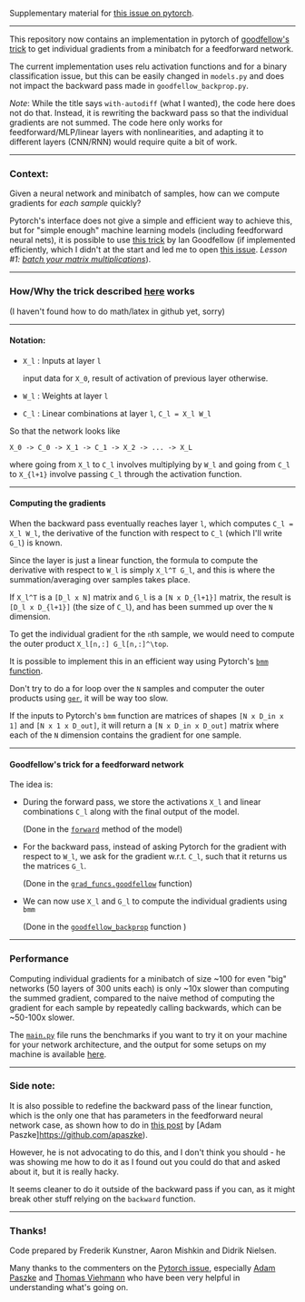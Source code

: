 Supplementary material for [this issue on pytorch](https://github.com/pytorch/pytorch/issues/7786).

---

This repository now contains an implementation in pytorch of [goodfellow's trick](https://arxiv.org/pdf/1510.01799.pdf) to get individual gradients from a minibatch for a feedforward network.

The current implementation uses relu activation functions and for a binary classification issue, but this can be easily changed in `models.py` and does not impact the backward pass made in `goodfellow_backprop.py`.

*Note*: While the title says `with-autodiff` (what I wanted), the code here does not do that.
Instead, it is rewriting the backward pass so that the individual gradients are not summed.
The code here only works for feedforward/MLP/linear layers with nonlinearities, and adapting it to different layers (CNN/RNN) would require quite a bit of work.

---

### Context:

Given a neural network and minibatch of samples, how can we compute gradients for _each sample_ quickly?

Pytorch's interface does not give a simple and efficient way to achieve this, but for "simple enough" machine learning models (including feedforward neural nets), it is possible to use [this trick](https://arxiv.org/pdf/1510.01799.pdf) by Ian Goodfellow (if implemented efficiently, which I didn't at the start and led me to open [this issue](). _Lesson #1: [batch your matrix multiplications](https://pytorch.org/docs/master/torch.html#torch.bmm)_).

---

### How/Why the trick described [here](https://arxiv.org/pdf/1510.01799.pdf) works

(I haven't found how to do math/latex in github yet, sorry)

---

#### Notation:

* `X_l` : Inputs at layer `l`

  input data for `X_0`, result of activation of previous layer otherwise.

* `W_l` : Weights at layer `l`

* `C_l` : Linear combinations at layer `l`,  `C_l = X_l W_l`


So that the network looks like

    X_0 -> C_0 -> X_1 -> C_1 -> X_2 -> ... -> X_L

where going from `X_l` to `C_l` involves multiplying by `W_l` and going from `C_l` to `X_{l+1}` involve passing `C_l` through the activation function.

---

#### Computing the gradients

When the backward pass eventually reaches layer `l`, which computes `C_l = X_l W_l`, the derivative of the function with respect to `C_l` (which I'll write `G_l`) is known.

Since the layer is just a linear function, the formula to compute the derivative with respect to `W_l` is simply `X_l^T G_l`, and this is where the summation/averaging over samples takes place.

If `X_l^T` is a `[D_l x N]` matrix and `G_l` is a `[N x D_{l+1}]` matrix, the result is `[D_l x D_{l+1}]` (the size of `C_l`), and has been summed up over the `N` dimension.

To get the individual gradient for the `n`th sample, we would need to compute the outer product `X_l[n,:] G_l[n,:]^\top`.

It is possible to implement this in an efficient way using Pytorch's [`bmm` function](https://pytorch.org/docs/master/torch.html#torch.bmm). 

Don't try to do a for loop over the `N` samples and computer the outer products using [`ger`](https://pytorch.org/docs/master/torch.html#torch.ger), it will be way too slow. 

If the inputs to Pytorch's `bmm` function are matrices of shapes `[N x D_in x 1]` and `[N x 1 x D_out]`, it will return a `[N x D_in x D_out]` matrix where each of the `N` dimension contains the gradient for one sample.

---

#### Goodfellow's trick for a feedforward network

The idea is:
* During the forward pass, we store the activations `X_l` and linear combinations `C_l` along with the final output of the model.
  
  (Done in the [`forward`](https://github.com/fKunstner/fast-individual-gradients-with-autodiff/blob/master/pytorch/models.py#L23) method of the model)
  
* For the backward pass, instead of asking Pytorch for the gradient with respect to `W_l`, we ask for the gradient w.r.t. `C_l`, such that it returns us the matrices `G_l`. 

  (Done in the [`grad_funcs.goodfellow`](https://github.com/fKunstner/fast-individual-gradients-with-autodiff/blob/master/pytorch/gradient_funcs.py#L39) function)

* We can now use `X_l` and `G_l` to compute the individual gradients using `bmm`

  (Done in the [`goodfellow_backprop`](https://github.com/fKunstner/fast-individual-gradients-with-autodiff/blob/master/pytorch/goodfellow_backprop.py#L4) function )

---

### Performance

Computing individual gradients for a minibatch of size ~100 for even "big" networks (50 layers of 300 units each) is only ~10x slower than computing the summed gradient, compared to the naive method of computing the gradient for each sample by repeatedly calling backwards, which can be ~50-100x slower.

The [`main.py`](https://github.com/fKunstner/fast-individual-gradients-with-autodiff/blob/master/pytorch/main.py) file runs the benchmarks if you want to try it on your machine for your network architecture, and the output for some setups on my machine is available [here](https://github.com/fKunstner/fast-individual-gradients-with-autodiff/blob/master/pytorch/results.txt).

---

### Side note:

It is also possible to redefine the backward pass of the linear function, which is the only one that has parameters in the feedforward neural network case, as shown how to do in [this post](https://github.com/pytorch/pytorch/issues/7786#issuecomment-391637797) by [Adam Paszke]https://github.com/apaszke). 

However, he is not advocating to do this, and I don't think you should - he was showing me how to do it as I found out you could do that and asked about it, but it is really hacky.

It seems cleaner to do it outside of the backward pass if you can, as it might break other stuff relying on the `backward` function.


---

### Thanks!

Code prepared by Frederik Kunstner, Aaron Mishkin and Didrik Nielsen.

Many thanks to the commenters on the [Pytorch issue](https://github.com/pytorch/pytorch/issues/7786#issuecomment-391612473),
especially [Adam Paszke](https://github.com/apaszke) and [Thomas Viehmann](https://github.com/t-vi) who have been very helpful in understanding what's going on.
